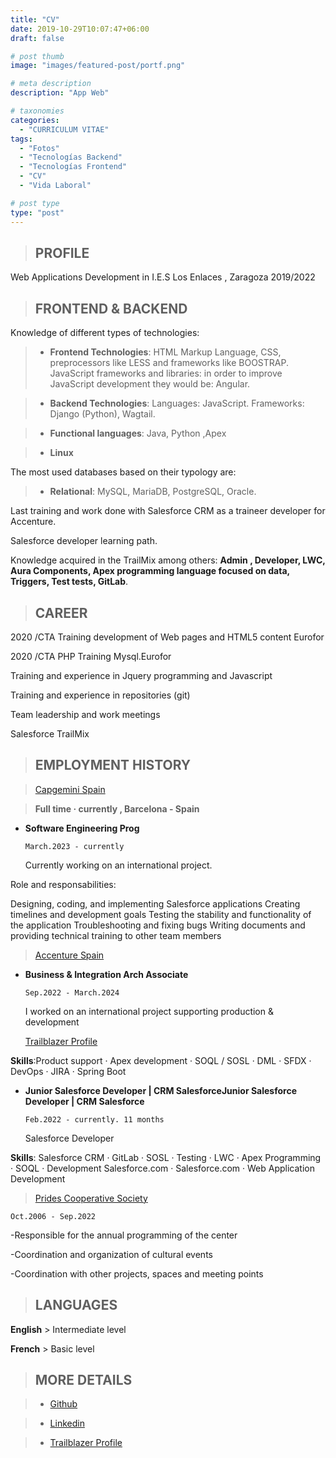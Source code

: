 ```yaml
---
title: "CV"
date: 2019-10-29T10:07:47+06:00
draft: false

# post thumb
image: "images/featured-post/portf.png"

# meta description
description: "App Web"

# taxonomies
categories: 
  - "CURRICULUM VITAE"
tags:
  - "Fotos"
  - "Tecnologías Backend"
  - "Tecnologías Frontend"
  - "CV"
  - "Vida Laboral"

# post type
type: "post"
---
```




 > ## PROFILE                                  

Web Applications Development in  I.E.S  Los Enlaces , Zaragoza                      2019/2022 
                                                                      
 > ##  FRONTEND & BACKEND                                   

Knowledge of different types of technologies:

> - **Frontend Technologies**: HTML Markup Language, CSS, preprocessors like LESS and frameworks like BOOSTRAP. JavaScript frameworks and libraries: in order to improve JavaScript development they would be: Angular.

> - **Backend Technologies**: Languages: JavaScript. Frameworks: Django (Python), Wagtail.

> - **Functional languages**: Java, Python ,Apex

> - **Linux**

The most used databases based on their typology are:

> - **Relational**: MySQL, MariaDB, PostgreSQL, Oracle.

Last training and work done with Salesforce CRM as a traineer developer for Accenture.

Salesforce developer learning path.

Knowledge acquired in the TrailMix among others: **Admin , Developer, LWC, Aura Components, Apex programming language focused on data, Triggers, Test tests, GitLab**.


 > ## CAREER

2020 /CTA Training development of Web pages and HTML5 content Eurofor                                                

2020 /CTA PHP Training Mysql.Eurofor                       

Training and experience in Jquery programming and 
Javascript

Training and experience in repositories (git)

Team leadership and work meetings

Salesforce TrailMix


> ##  EMPLOYMENT HISTORY

> [Capgemini Spain](https://www.capgemini.com/es-es/)

>   **Full time · currently , Barcelona - Spain**
 
- **Software Engineering Prog**
  
      March.2023 - currently 

  Currently working on an international project.
  
Role and responsabilities:

  Designing, coding, and implementing Salesforce applications
  Creating timelines and development goals
  Testing the stability and functionality of the application
  Troubleshooting and fixing bugs
  Writing documents and providing technical training to other team members


>   [Accenture Spain](https://www.accenture.com/es-es)
 
- **Business & Integration Arch Associate**
  
      Sep.2022 - March.2024

  I worked on an international project supporting production & development

  [Trailblazer Profile](https://trailblazer.me/id/marisamiar)

**Skills**:Product support · Apex development · SOQL / SOSL · DML · SFDX · DevOps · JIRA · Spring Boot

- **Junior Salesforce Developer | CRM SalesforceJunior Salesforce Developer | CRM Salesforce**
 
      Feb.2022 - currently. 11 months

   Salesforce Developer

**Skills**: Salesforce CRM · GitLab · SOSL · Testing · LWC · Apex Programming · SOQL · Development Salesforce.com · Salesforce.com · Web Application Development

>  [Prides Cooperative Society](http://www.prides.es/)

    Oct.2006 - Sep.2022

-Responsible for the annual programming of the center

-Coordination and organization of cultural events

-Coordination with other projects, spaces and meeting points

 > ## LANGUAGES

**English**  > Intermediate level 

**French** > Basic level

 > ## MORE DETAILS

 > - [Github](https://github.com/marisamiguel)

 > - [Linkedin](https://www.linkedin.com/in/marisamiguelarnal)

 > - [Trailblazer Profile](https://trailblazer.me/id/marisamiar)
 

      






